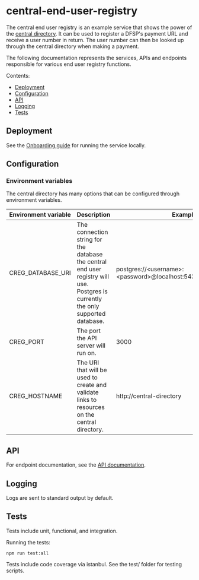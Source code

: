 # central-end-user-registry

The central end user registry is an example service that shows the power of the [central directory](https://github.com/LevelOneProject/central-directory). It can be used to register a DFSP's payment URL and receive a user number in return. The user number can then be looked up through the central directory when making a payment.

The following documentation represents the services, APIs and endpoints responsible for various end user registry functions.

Contents:

- [Deployment](#deployment)
- [Configuration](#configuration)
- [API](#api)
- [Logging](#logging)
- [Tests](#tests)

## Deployment

See the [Onboarding guide](Onboarding.md) for running the service locally.

## Configuration

### Environment variables
The central directory has many options that can be configured through environment variables.

| Environment variable | Description | Example values |
| -------------------- | ----------- | ------ |
| CREG\_DATABASE_URI   | The connection string for the database the central end user registry will use. Postgres is currently the only supported database. | postgres://\<username>:\<password>@localhost:5432/central_end_user_registry |
| CREG\_PORT | The port the API server will run on. | 3000 |
| CREG\_HOSTNAME | The URI that will be used to create and validate links to resources on the central directory.  | http://central-directory |

## API

For endpoint documentation, see the [API documentation](API.md).

## Logging

Logs are sent to standard output by default.

## Tests

Tests include unit, functional, and integration. 

Running the tests:


    npm run test:all


Tests include code coverage via istanbul. See the test/ folder for testing scripts.